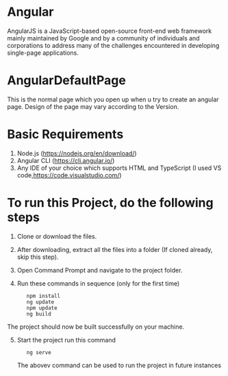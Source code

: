 # Angular 
AngularJS is a JavaScript-based open-source front-end web framework mainly maintained by Google and by a community of individuals and corporations to address many of the challenges encountered in developing single-page applications. 

# AngularDefaultPage

This is the normal page which you open up when u try to create an angular page. Design of the page may vary according to the Version.

# Basic Requirements

1. Node.js (https://nodejs.org/en/download/)
2. Angular CLI (https://cli.angular.io/)
3. Any IDE of your choice which supports HTML and TypeScript (I used VS code,https://code.visualstudio.com/)

# To run this Project, do the following steps

1. Clone or download the files.
2. After downloading, extract all the files into a folder (If cloned already, skip this step).
3. Open Command Prompt and navigate to the project folder.
4. Run these commands in sequence (only for the first time)

          npm install
          ng update
          npm update
          ng build
 
 The project should now be built successfully on your machine.

5. Start the project run this command 

          ng serve

    The abovev command can be used to run the project in future instances
